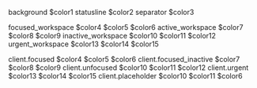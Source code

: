 background          $color1
statusline          $color2
separator           $color3

focused_workspace   $color4 $color5 $color6
active_workspace    $color7 $color8 $color9
inactive_workspace  $color10 $color11 $color12
urgent_workspace    $color13 $color14 $color15

client.focused           $color4 $color5 $color6
client.focused_inactive  $color7 $color8 $color9
client.unfocused         $color10 $color11 $color12
client.urgent            $color13 $color14 $color15
client.placeholder       $color10 $color11 $color6

